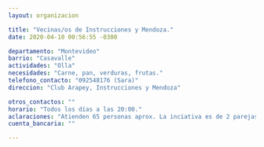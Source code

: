 ```yaml
---
layout: organizacion

title: "Vecinas/os de Instrucciones y Mendoza."
date: 2020-04-10 00:56:55 -0300

departamento: "Montevideo"
barrio: "Casavalle"
actividades: "Olla"
necesidades: "Carne, pan, verduras, frutas."
telefono_contacto: "092548176 (Sara)"
direccion: "Club Arapey, Instrucciones y Mendoza"

otros_contactos: ""
horario: "Todos los días a las 20:00."
aclaraciones: "Atienden 65 personas aprox. La inciativa es de 2 parejas (vecinas del barrio) y lo realizan con sus ingresos únicamente."
cuenta_bancaria: ""

---
```

